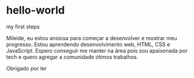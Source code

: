 # hello-world
my first steps

Mileide, eu estou ansiosa para começar a desenvolver e mostrar meu progresso.
Estou aprendendo desenvolvimento web, HTML, CSS e JavaScript.
Espero conseguir me manter na área pois sou apaixonada por tech e quero agregar a comunidade ótimos trabalhos.

Obrigado por ler
